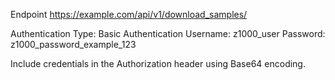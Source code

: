 Endpoint
https://example.com/api/v1/download_samples/

Authentication
Type: Basic Authentication
Username: z1000_user
Password: z1000_password_example_123

Include credentials in the Authorization header using Base64 encoding.
